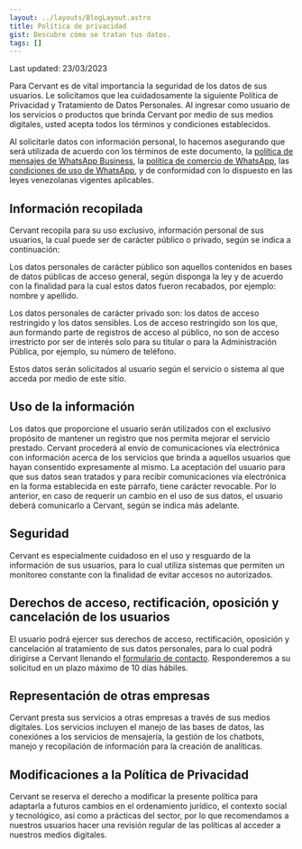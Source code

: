 ```yaml
---
layout: ../layouts/BlogLayout.astro
title: Política de privacidad
gist: Descubre cómo se tratan tus datos.
tags: []
---
```

Last updated: 23/03/2023

Para Cervant es de vital importancia la seguridad de los datos de sus usuarios. Le solicitamos que lea cuidadosamente la siguiente Política de Privacidad y Tratamiento de Datos Personales. Al ingresar como usuario de los servicios o productos que brinda Cervant por medio de sus medios digitales, usted acepta todos los términos y condiciones establecidos.

Al solicitarle datos con información personal, lo hacemos asegurando que será utilizada de acuerdo con los términos de este documento, la [política de mensajes de WhatsApp Business](https://www.whatsapp.com/legal/business-policy?lang=es_LA), la [política de comercio de WhatsApp](https://www.whatsapp.com/legal/commerce-policy/?fbclid=IwAR2vx5t1ncfK-mOnEu62wdvdgZc7rOTaUrX74EtwYCosTRJ2Sqyhr2bIPSM), las [condiciones de uso de WhatsApp](https://www.whatsapp.com/legal/business-terms), y de conformidad con lo dispuesto en las leyes venezolanas vigentes aplicables.

## Información recopilada

Cervant recopila para su uso exclusivo, información personal de sus usuarios, la cual puede ser de carácter público o privado, según se indica a continuación:

Los datos personales de carácter público son aquellos contenidos en bases de datos públicas de acceso general, según disponga la ley y de acuerdo con la finalidad para la cual estos datos fueron recabados, por ejemplo: nombre y apellido.

Los datos personales de carácter privado son: los datos de acceso restringido y los datos sensibles. Los de acceso restringido son los que, aun formando parte de registros de acceso al público, no son de acceso irrestricto por ser de interés solo para su titular o para la Administración Pública, por ejemplo, su número de teléfono.

Estos datos serán solicitados al usuario según el servicio o sistema al que acceda por medio de este sitio.

## Uso de la información

Los datos que proporcione el usuario serán utilizados con el exclusivo propósito de mantener un registro que nos permita mejorar el servicio prestado. Cervant procederá al envío de comunicaciones vía electrónica con información acerca de los servicios que brinda a aquellos usuarios que hayan consentido expresamente al mismo. La aceptación del usuario para que sus datos sean tratados y para recibir comunicaciones vía electrónica en la forma establecida en este párrafo, tiene carácter revocable. Por lo anterior, en caso de requerir un cambio en el uso de sus datos, el usuario deberá comunicarlo a Cervant, según se indica más adelante.

## Seguridad

Cervant es especialmente cuidadoso en el uso y resguardo de la información de sus usuarios, para lo cual utiliza sistemas que permiten un monitoreo constante con la finalidad de evitar accesos no autorizados.

## Derechos de acceso, rectificación, oposición y cancelación de los usuarios

El usuario podrá ejercer sus derechos de acceso, rectificación, oposición y cancelación al tratamiento de sus datos personales, para lo cual podrá dirigirse a Cervant llenando el [formulario de contacto](https://cervant.com/contact). Responderemos a su solicitud en un plazo máximo de 10 días hábiles.

## Representación de otras empresas

Cervant presta sus servicios a otras empresas a través de sus medios digitales. Los servicios incluyen el manejo de las bases de datos, las conexiónes a los servicios de mensajería, la gestión de los chatbots, manejo y recopilación de información para la creación de analíticas. 

## Modificaciones a la Política de Privacidad

Cervant se reserva el derecho a modificar la presente política para adaptarla a futuros cambios en el ordenamiento jurídico, el contexto social y tecnológico, así como a prácticas del sector, por lo que recomendamos a nuestros usuarios hacer una revisión regular de las políticas al acceder a nuestros medios digitales.